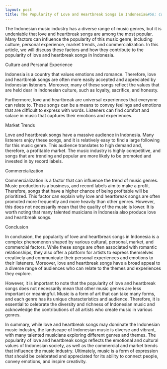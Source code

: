 ```yaml
---
layout: post
title: The Popularity of Love and Heartbreak Songs in Indonesia&#58; Cultural and Market Factors
---
```


The Indonesian music industry has a diverse range of music genres, but it is undeniable that love and heartbreak songs are among the most popular. Many factors can influence the popularity of this music genre, including culture, personal experience, market trends, and commercialization. In this article, we will discuss these factors and how they contribute to the popularity of love and heartbreak songs in Indonesia.

Culture and Personal Experience

Indonesia is a country that values emotions and romance. Therefore, love and heartbreak songs are often more easily accepted and appreciated by Indonesian listeners. Moreover, many of these songs reflect the values that are held dear in Indonesian culture, such as loyalty, sacrifice, and honesty.

Furthermore, love and heartbreak are universal experiences that everyone can relate to. These songs can be a means to convey feelings and emotions that are difficult to express with words. Listeners can find comfort and solace in music that captures their emotions and experiences.

Market Trends

Love and heartbreak songs have a massive audience in Indonesia. Many listeners enjoy these songs, and it is relatively easy to find a large following for this music genre. This audience translates to high demand and, therefore, a profitable market. The music industry is highly competitive, and songs that are trending and popular are more likely to be promoted and invested in by record labels.

Commercialization

Commercialization is a factor that can influence the trend of music genres. Music production is a business, and record labels aim to make a profit. Therefore, songs that have a higher chance of being profitable will be prioritized. This factor can explain why love and heartbreak songs are often promoted more frequently and more heavily than other genres. However, this does not necessarily mean that the quality of the music is lower. It is worth noting that many talented musicians in Indonesia also produce love and heartbreak songs.

Conclusion

In conclusion, the popularity of love and heartbreak songs in Indonesia is a complex phenomenon shaped by various cultural, personal, market, and commercial factors. While these songs are often associated with romantic relationships, they also offer a platform for artists to express themselves creatively and communicate their personal experiences and emotions to their listeners. Moreover, love and heartbreak songs have a broad appeal to a diverse range of audiences who can relate to the themes and experiences they explore.

However, it is important to note that the popularity of love and heartbreak songs does not necessarily mean that other music genres are less important or meaningful. Music is a form of art that can take many forms, and each genre has its unique characteristics and audience. Therefore, it is essential to celebrate the diversity and richness of Indonesian music and acknowledge the contributions of all artists who create music in various genres.

In summary, while love and heartbreak songs may dominate the Indonesian music industry, the landscape of Indonesian music is diverse and vibrant, with many talented musicians exploring different genres and themes. The popularity of love and heartbreak songs reflects the emotional and cultural values of Indonesian society, as well as the commercial and market trends that influence the music industry. Ultimately, music is a form of expression that should be celebrated and appreciated for its ability to connect people, convey emotions, and inspire creativity.
